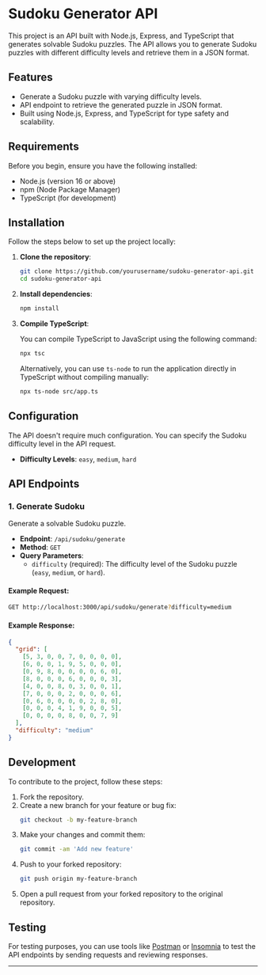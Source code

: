 
# Sudoku Generator API

This project is an API built with Node.js, Express, and TypeScript that generates solvable Sudoku puzzles. The API allows you to generate Sudoku puzzles with different difficulty levels and retrieve them in a JSON format.

## Features

- Generate a Sudoku puzzle with varying difficulty levels.
- API endpoint to retrieve the generated puzzle in JSON format.
- Built using Node.js, Express, and TypeScript for type safety and scalability.

## Requirements

Before you begin, ensure you have the following installed:

- Node.js (version 16 or above)
- npm (Node Package Manager)
- TypeScript (for development)

## Installation

Follow the steps below to set up the project locally:

1. **Clone the repository**:

   ```bash
   git clone https://github.com/yourusername/sudoku-generator-api.git
   cd sudoku-generator-api
   ```

2. **Install dependencies**:

   ```bash
   npm install
   ```

3. **Compile TypeScript**:

   You can compile TypeScript to JavaScript using the following command:

   ```bash
   npx tsc
   ```

   Alternatively, you can use `ts-node` to run the application directly in TypeScript without compiling manually:

   ```bash
   npx ts-node src/app.ts
   ```

## Configuration

The API doesn't require much configuration. You can specify the Sudoku difficulty level in the API request.

- **Difficulty Levels**: `easy`, `medium`, `hard`

## API Endpoints

### 1. **Generate Sudoku**

Generate a solvable Sudoku puzzle.

- **Endpoint**: `/api/sudoku/generate`
- **Method**: `GET`
- **Query Parameters**:
  - `difficulty` (required): The difficulty level of the Sudoku puzzle (`easy`, `medium`, or `hard`).

#### Example Request:

```bash
GET http://localhost:3000/api/sudoku/generate?difficulty=medium
```

#### Example Response:

```json
{
  "grid": [
    [5, 3, 0, 0, 7, 0, 0, 0, 0],
    [6, 0, 0, 1, 9, 5, 0, 0, 0],
    [0, 9, 8, 0, 0, 0, 0, 6, 0],
    [8, 0, 0, 0, 6, 0, 0, 0, 3],
    [4, 0, 0, 8, 0, 3, 0, 0, 1],
    [7, 0, 0, 0, 2, 0, 0, 0, 6],
    [0, 6, 0, 0, 0, 0, 2, 8, 0],
    [0, 0, 0, 4, 1, 9, 0, 0, 5],
    [0, 0, 0, 0, 8, 0, 0, 7, 9]
  ],
  "difficulty": "medium"
}
```

## Development

To contribute to the project, follow these steps:

1. Fork the repository.
2. Create a new branch for your feature or bug fix:
   ```bash
   git checkout -b my-feature-branch
   ```
3. Make your changes and commit them:
   ```bash
   git commit -am 'Add new feature'
   ```
4. Push to your forked repository:
   ```bash
   git push origin my-feature-branch
   ```
5. Open a pull request from your forked repository to the original repository.

## Testing

For testing purposes, you can use tools like [Postman](https://www.postman.com/) or [Insomnia](https://insomnia.rest/) to test the API endpoints by sending requests and reviewing responses.

---
